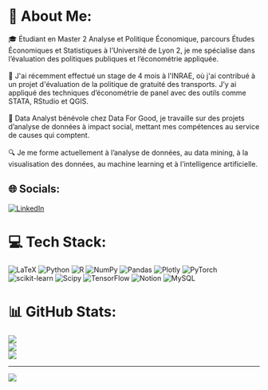 <!-- Niveau 2 : Bio et stats générés sur grpm.com -->

# 💫 About Me:
🎓 Étudiant en Master 2 Analyse et Politique Économique, parcours Études Économiques et Statistiques à l’Université de Lyon 2, je me spécialise dans l’évaluation des politiques publiques et l’économétrie appliquée.<br><br>🌱 J'ai récemment effectué un stage de 4 mois à l'INRAE, où j'ai contribué à un projet d'évaluation de la politique de gratuité des transports. J’y ai appliqué des techniques d’économétrie de panel avec des outils comme STATA, RStudio et QGIS.<br><br>🤝 Data Analyst bénévole chez Data For Good, je travaille sur des projets d’analyse de données à impact social, mettant mes compétences au service de causes qui comptent.<br><br>🔍 Je me forme actuellement à l’analyse de données, au data mining, à la visualisation des données, au machine learning et à l’intelligence artificielle.


## 🌐 Socials:
[![LinkedIn](https://img.shields.io/badge/LinkedIn-%230077B5.svg?logo=linkedin&logoColor=white)](https://linkedin.com/in/https://www.linkedin.com/in/charles-françois-f-6125b1173/) 

# 💻 Tech Stack:
![LaTeX](https://img.shields.io/badge/latex-%23008080.svg?style=for-the-badge&logo=latex&logoColor=white) ![Python](https://img.shields.io/badge/python-3670A0?style=for-the-badge&logo=python&logoColor=ffdd54) ![R](https://img.shields.io/badge/r-%23276DC3.svg?style=for-the-badge&logo=r&logoColor=white) ![NumPy](https://img.shields.io/badge/numpy-%23013243.svg?style=for-the-badge&logo=numpy&logoColor=white) ![Pandas](https://img.shields.io/badge/pandas-%23150458.svg?style=for-the-badge&logo=pandas&logoColor=white) ![Plotly](https://img.shields.io/badge/Plotly-%233F4F75.svg?style=for-the-badge&logo=plotly&logoColor=white) ![PyTorch](https://img.shields.io/badge/PyTorch-%23EE4C2C.svg?style=for-the-badge&logo=PyTorch&logoColor=white) ![scikit-learn](https://img.shields.io/badge/scikit--learn-%23F7931E.svg?style=for-the-badge&logo=scikit-learn&logoColor=white) ![Scipy](https://img.shields.io/badge/SciPy-%230C55A5.svg?style=for-the-badge&logo=scipy&logoColor=%white) ![TensorFlow](https://img.shields.io/badge/TensorFlow-%23FF6F00.svg?style=for-the-badge&logo=TensorFlow&logoColor=white) ![Notion](https://img.shields.io/badge/Notion-%23000000.svg?style=for-the-badge&logo=notion&logoColor=white) ![MySQL](https://img.shields.io/badge/mysql-4479A1.svg?style=for-the-badge&logo=mysql&logoColor=white)
# 📊 GitHub Stats:
![](https://github-readme-stats.vercel.app/api?username=filteredsouul&theme=radical&hide_border=true&include_all_commits=false&count_private=false)<br/>
![](https://github-readme-streak-stats.herokuapp.com/?user=filteredsouul&theme=radical&hide_border=true)<br/>
![](https://github-readme-stats.vercel.app/api/top-langs/?username=filteredsouul&theme=radical&hide_border=true&include_all_commits=false&count_private=false&layout=compact)

---
[![](https://visitcount.itsvg.in/api?id=filteredsouul&icon=0&color=0)](https://visitcount.itsvg.in)

<!-- Proudly created with GPRM ( https://gprm.itsvg.in ) -->

